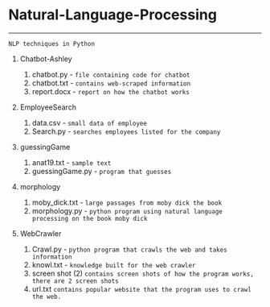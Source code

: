 # Natural-Language-Processing
---
`NLP techniques in Python`

1. Chatbot-Ashley
    1. chatbot.py -                     `file containing code for chatbot`
    2. chatbot.txt -                    `contains web-scraped information` 
    3. report.docx -                    `report on how the chatbot works`
    
2. EmployeeSearch
    1. data.csv -                       `small data of employee` 
    2. Search.py -                      `searches employees listed for the company`
    
3. guessingGame
    1. anat19.txt -                     `sample text`
    2. guessingGame.py -                `program that guesses`
    
4. morphology
    1. moby_dick.txt -                  `large passages from moby dick the book`
    2. morphology.py -                  `python program using natural language processing on the book moby dick`
 
5. WebCrawler
    1. Crawl.py -                       `python program that crawls the web and takes information`
    2. knowl.txt -                      `knowledge built for the web crawler`
    3. screen shot (2)                  `contains screen shots of how the program works, there are 2 screen shots`
    4. url.txt                          `contains popular website that the program uses to crawl the web. `
